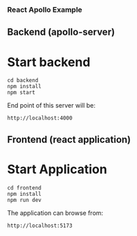 ### React Apollo Example

## Backend (apollo-server)

# Start backend
```
cd backend
npm install
npm start
```

End point of this server will be:
```
http://localhost:4000
```

## Frontend (react application)

# Start Application
```
cd frontend
npm install
npm run dev
```

The application can browse from:
```
http://localhost:5173
```

